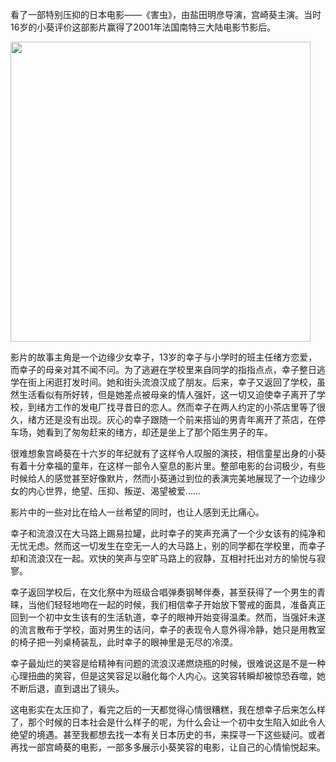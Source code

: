 看了一部特别压抑的日本电影——《害虫》，由盐田明彦导演，宫崎葵主演。当时16岁的小葵评价这部影片赢得了2001年法国南特三大陆电影节影后。

<img class="img-responsive center-block" src="https://raw.githubusercontent.com/joshua19881228/my_blogs/master/Life_Discovery/Miscellaneous/figures/Harmful_Insect.jpeg" alt="" width="480"/>

影片的故事主角是一个边缘少女幸子，13岁的幸子与小学时的班主任绪方恋爱，而幸子的母亲对其不闻不问。为了逃避在学校里来自同学的指指点点，幸子整日逃学在街上闲逛打发时间。她和街头流浪汉成了朋友。后来，幸子又返回了学校，虽然生活看似有所好转，但是她差点被母亲的情人强奸，这一切又迫使幸子离开了学校，到绪方工作的发电厂找寻昔日的恋人。然而幸子在两人约定的小茶店里等了很久，绪方还是没有出现。灰心的幸子跟随一个前来搭讪的男青年离开了茶店，在停车场，她看到了匆匆赶来的绪方，却还是坐上了那个陌生男子的车。

很难想象宫崎葵在十六岁的年纪就有了这样令人叹服的演技，相信童星出身的小葵有着十分幸福的童年，在这样一部令人窒息的影片里。整部电影的台词极少，有些时候给人的感觉甚至好像默片，然而小葵通过到位的表演完美地展现了一个边缘少女的内心世界，绝望、压抑、叛逆、渴望被爱……

影片中的一些对比在给人一丝希望的同时，也让人感到无比痛心。

幸子和流浪汉在大马路上踢易拉罐，此时幸子的笑声充满了一个少女该有的纯净和无忧无虑。然而这一切发生在空无一人的大马路上，别的同学都在学校里，而幸子却和流浪汉在一起。欢快的笑声与空旷马路上的寂静，互相衬托出对方的愉悦与寂寥。

幸子返回学校后，在文化祭中为班级合唱弹奏钢琴伴奏，甚至获得了一个男生的青睐，当他们轻轻地吻在一起的时候，我们相信幸子开始放下警戒的面具，准备真正回到一个初中女生该有的生活轨道，幸子的眼神开始变得温柔。然而，当强奸未遂的流言散布于学校，面对男生的诘问，幸子的表现令人意外得冷静，她只是用教室的椅子把一列桌椅装乱，此时幸子的眼神里是无尽的冷漠。

幸子最灿烂的笑容是给精神有问题的流浪汉递燃烧瓶的时候，很难说这是不是一种心理扭曲的笑容，但是这笑容足以融化每个人内心。这笑容转瞬却被惊恐吞噬，她不断后退，直到退出了镜头。

这电影实在太压抑了，看完之后的一天都觉得心情很糟糕，我在想幸子后来怎么样了，那个时候的日本社会是什么样子的呢，为什么会让一个初中女生陷入如此令人绝望的境遇。甚至我都想去找一本有关日本历史的书，来探寻一下这些疑问。或者再找一部宫崎葵的电影，一部多多展示小葵笑容的电影，让自己的心情愉悦起来。
